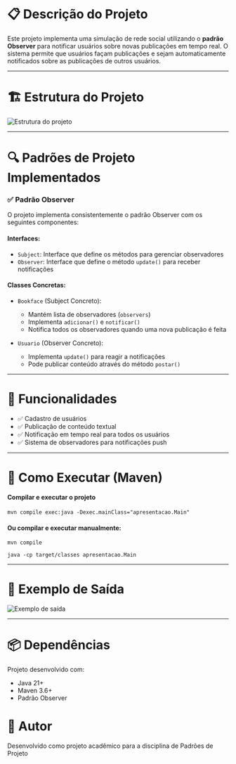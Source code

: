 # 📋 Descrição do Projeto

Este projeto implementa uma simulação de rede social utilizando o __padrão Observer__ para notificar usuários sobre novas publicações em tempo real. O sistema permite que usuários façam publicações e sejam automaticamente notificados sobre as publicações de outros usuários.

***
# 🏗️ Estrutura do Projeto

![Estrutura do projeto](img/redesocial/estrutura.png)

***

# 🔍 Padrões de Projeto Implementados
### ✅ Padrão Observer
O projeto implementa consistentemente o padrão Observer com os seguintes componentes:

#### Interfaces:

* `Subject`: Interface que define os métodos para gerenciar observadores
* `Observer`: Interface que define o método `update()` para receber notificações

#### Classes Concretas:

* `Bookface` (Subject Concreto):
  * Mantém lista de observadores (`observers`)
  * Implementa `adicionar()` e `notificar()`
  * Notifica todos os observadores quando uma nova publicação é feita

* `Usuario` (Observer Concreto):
  * Implementa `update()` para reagir a notificações
  * Pode publicar conteúdo através do método `postar()`
 
***
# 🎯 Funcionalidades
* ✅ Cadastro de usuários
* ✅ Publicação de conteúdo textual
* ✅ Notificação em tempo real para todos os usuários
* ✅ Sistema de observadores para notificações push

***
# 🚀 Como Executar (Maven)
#### Compilar e executar o projeto
`mvn compile exec:java -Dexec.mainClass="apresentacao.Main"`

#### Ou compilar e executar manualmente:
`mvn compile`

`java -cp target/classes apresentacao.Main`

***
# 📝 Exemplo de Saída

![Exemplo de saída](img/redesocial/exemploSaida.png)

***

# 📦 Dependências

Projeto desenvolvido com:
- Java 21+
- Maven 3.6+
- Padrão Observer

# 👥 Autor
Desenvolvido como projeto acadêmico para a disciplina de Padrões de Projeto
